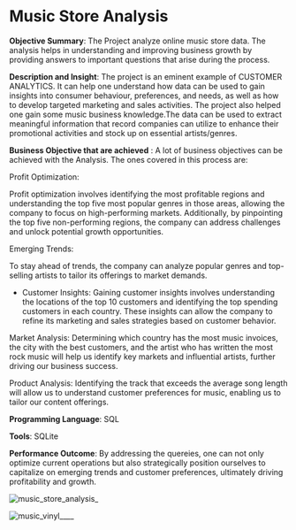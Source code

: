 # Music Store Analysis
**Objective Summary**: The Project analyze online music store data. The analysis helps in understanding and improving business growth by providing answers to important questions that arise during the process.


**Description and Insight**: The project is an eminent example of CUSTOMER ANALYTICS. It can help one understand how data can be used to gain insights into consumer behaviour, preferences, and needs, as well as how to develop targeted marketing and sales activities. The project also helped one gain some music business knowledge.The data can be used to extract meaningful information that record companies can utilize to enhance their promotional activities and stock up on essential artists/genres.


**Business Objective that are achieved** : A lot of business objectives can be achieved with the Analysis. The ones covered in this process are:

Profit Optimization:

Profit optimization involves identifying the most profitable regions and understanding the top five most popular genres in those areas, allowing the company to focus on high-performing markets. Additionally, by pinpointing the top five non-performing regions, the company can address challenges and unlock potential growth opportunities.

Emerging Trends:

To stay ahead of trends, the company can analyze popular genres and top-selling artists to tailor its offerings to market demands.

- Customer Insights: Gaining customer insights involves understanding the locations of the top 10 customers and identifying the top spending customers in each country. These insights can allow the company to refine its marketing and sales strategies based on customer behavior.

Market Analysis: Determining which country has the most music invoices, the city with the best customers, and the artist who has written the most rock music will help us identify key markets and influential artists, further driving our business success.

Product Analysis: Identifying the track that exceeds the average song length will allow us to understand customer preferences for music, enabling us to tailor our content offerings.


**Programming Language**: SQL


**Tools**: SQLite


**Performance Outcome**: By addressing the quereies, one can not only optimize current operations but also strategically position ourselves to capitalize on emerging trends and customer preferences, ultimately driving profitability and growth.


![music_store_analysis_](https://github.com/user-attachments/assets/9e605d21-fe14-405a-95e1-20fdf8a671ef)



![music_vinyl____](https://github.com/user-attachments/assets/99a8f913-2e14-4e91-a474-faf8e95dface)

